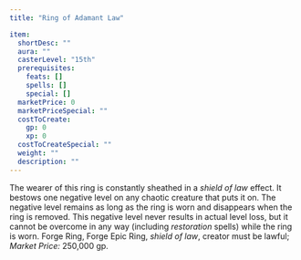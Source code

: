 ```yaml
---
title: "Ring of Adamant Law"

item:
  shortDesc: ""
  aura: ""
  casterLevel: "15th"
  prerequisites:
    feats: []
    spells: []
    special: []
  marketPrice: 0
  marketPriceSpecial: ""
  costToCreate:
    gp: 0
    xp: 0
  costToCreateSpecial: ""
  weight: ""
  description: ""
---
```

The wearer of this ring is constantly sheathed in a _shield of law_ effect. It bestows one negative level on any chaotic creature that puts it on. The negative level remains as long as the ring is worn and disappears when the ring is removed. This negative level never results in actual level loss, but it cannot be overcome in any way (including _restoration_ spells) while the ring is worn.
Forge Ring, Forge Epic Ring, _shield of law_, creator must be lawful; _Market Price:_ 250,000 gp.

